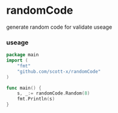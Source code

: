 # randomCode
generate random code for validate useage

### useage

```go
package main
import (
    "fmt"
    "github.com/scott-x/randomCode"
)

func main() {
	s, _:= randomCode.Random(8)
	fmt.Println(s)
}
```